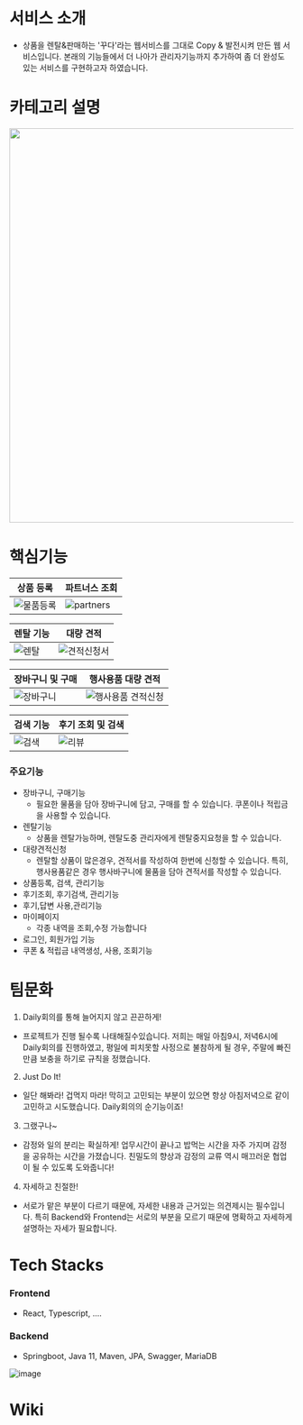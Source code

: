 # 서비스 소개
- 상품을 렌탈&판매하는 '꾸다'라는 웹서비스를 그대로 Copy & 발전시켜 만든 웹 서비스입니다. 본래의 기능들에서 더 나아가 관리자기능까지 추가하여 좀 더 완성도 있는 서비스를 구현하고자 하였습니다.

# 카테고리 설명
<img src="https://user-images.githubusercontent.com/70586428/197668663-73ccc040-c3a2-458e-833c-933b16f595cd.jpg" width="700">

# 핵심기능 

|상품 등록|파트너스 조회|
|---|---|
|![물품등록](https://user-images.githubusercontent.com/103481518/197651038-dda5eb39-460a-4843-9ac4-c19dc35fe2cc.gif)|![partners](https://user-images.githubusercontent.com/103481518/197651327-9ec8b724-d23e-47e5-be5b-7e8aed27bf6a.gif)|

|렌탈 기능|대량 견적|
|---|---|
|![렌탈](https://user-images.githubusercontent.com/103481518/197651056-1dcdf0e0-844d-41a1-a0cf-cac68173415b.gif)|![견적신청서](https://user-images.githubusercontent.com/103481518/197651053-7ac27c1f-9eb6-42f0-83e4-163f1066efe9.gif)|

|장바구니 및 구매|행사용품 대량 견적|
|---|---|
|![장바구니](https://user-images.githubusercontent.com/103481518/197651079-dd4b1c0b-81c1-4a84-8c01-110a5d3d6403.gif)|![행사용품 견적신청](https://user-images.githubusercontent.com/103481518/197651488-42f19b0b-e318-4fc4-b142-20a1a63464ac.gif)|

|검색 기능|후기 조회 및 검색|
|---|---|
|![검색](https://user-images.githubusercontent.com/103481518/197651051-d31104de-611e-4d07-9966-513072479ebf.gif)|![리뷰](https://user-images.githubusercontent.com/103481518/197651062-94b3a5ec-fb3b-471d-b987-9f7cb80b10d7.gif)|










### 주요기능
- 장바구니, 구매기능
  - 필요한 물품을 담아 장바구니에 담고, 구매를 할 수 있습니다. 쿠폰이나 적립금을 사용할 수 있습니다.
- 렌탈기능
  - 상품을 렌탈가능하며, 렌탈도중 관리자에게 렌탈중지요청을 할 수 있습니다.
- 대량견적신청
  - 렌탈할 상품이 많은경우, 견적서를 작성하여 한번에 신청할 수 있습니다. 특히, 행사용품같은 경우 행사바구니에 물품을 담아 견적서를 작성할 수 있습니다.
- 상품등록, 검색, 관리기능
- 후기조회, 후기검색, 관리기능
- 후기,답변 사용,관리기능
- 마이페이지
  - 각종 내역을 조회,수정 가능합니다
- 로그인, 회원가입 기능
- 쿠폰 & 적립금 내역생성, 사용, 조회기능




# 팀문화
1. Daily회의를 통해 늘어지지 않고 끈끈하게!<br>
- 프로젝트가 진행 될수록 나태해질수있습니다. 저희는 매일 아침9시, 저녁6시에 Daily회의를 진행하였고, 평일에 피치못할 사정으로 불참하게 될 경우, 주말에 빠진만큼 보충을 하기로 규칙을 정했습니다.
2. Just Do It!<br>
- 일단 해봐라! 겁먹지 마라! 막히고 고민되는 부분이 있으면 항상 아침저녁으로 같이 고민하고 시도했습니다. Daily회의의 순기능이죠!
3. 그랬구나~ <br>
- 감정와 일의 분리는 확실하게! 업무시간이 끝나고 밥먹는 시간을 자주 가지며 감정을 공유하는 시간을 가졌습니다. 친밀도의 향상과 감정의 교류 역시 매끄러운 협업이 될 수 있도록 도와줍니다!
4. 자세하고 친절한!<br>
- 서로가 맡은 부분이 다르기 때문에, 자세한 내용과 근거있는 의견제시는 필수입니다. 특히 Backend와 Frontend는 서로의 부분을 모르기 때문에 명확하고 자세하게 설명하는 자세가 필요합니다.

# Tech Stacks
### Frontend
- React, Typescript, ....
### Backend
- Springboot, Java 11, Maven, JPA, Swagger, MariaDB

![image](https://user-images.githubusercontent.com/70586428/197376839-d0efa8f9-f081-4975-b07e-747a329744f0.png)

# Wiki
